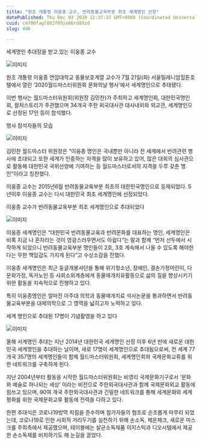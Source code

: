 ```yaml
---
title: "원조 개통령 이웅종 교수, 반려동물교육부분 최초 세계명인 선정"
datePublished: Thu Dec 03 2020 12:37:37 GMT+0000 (Coordinated Universal Time)
cuid: cm700fagl002f09jo66rd89zd
slug: 496

---
```



세계명인 추대장을 받고 있는 이웅종 교수

![이미지](https://cdn.hashnode.com/res/hashnode/image/upload/v1739249790762/b6a35ecc-9c65-4fed-8aad-d761f217991f.jpeg)

원조 개통령 이웅종 연암대학교 동물보호계열 교수가 7월 21일(화) 서울밀레니엄힐튼호텔에서 열린 ‘2020월드마스터위원회 문화의날 행사’에서 세계명인으로 추대됐다.

이번 행사는 월드마스터위원회(위원장 김민찬)가 주최하고 세계명인회, 대한민국명인회, 컬처스토리가 주관했으며 34개국 주한 외국대사관 대사내외와 외교관, 세계명인으로 선정된 17인 등이 참석했다.

행사 참석자들의 모습

![이미지](https://cdn.hashnode.com/res/hashnode/image/upload/v1739249794542/308f1aa2-1f2f-4dfd-8181-32778858a93e.jpeg)

김민찬 월드마스터 위원장은 “이웅종 명인은 국내뿐만 아니라 전 세계에서 반려관련 행사에 초대되고 또한 세계가 인증하는 자격을 많이 보유하고 있어, 많은 대회의 심사관으로 활동해 대한민국 국위선양에 기여하는 등 월드마스터로서의 자격을 두루 갖춘 명인”이라고 칭찬했다.

이웅종 교수는 2015년6월 반려동물교육부분 최초의 대한민국명인으로 등재되었다. 5년이후 이웅종 교수는 다시 대한민국 최초 세계명인에 선정되었다.

이웅종 교수가 반려동물교육부분 최초 세계명인으로 추대되었다

![이미지](https://cdn.hashnode.com/res/hashnode/image/upload/v1739249796598/0c5cb654-fe39-427f-ac41-defd1ec9ef5b.jpeg)

이웅종 세계명인은 “대한민국 반려동물교육과 반려문화를 대표하는 명인, 세계명인은 비록 지금 나 혼자라는 것이 영광스러우면서도 아쉽다”는 말과 함께 “먼저 선두에서 시작하게 되었으니 반려동물교육부분 명인들이 2호, 3호 계속해서 나올 수 있도록 해야한다는 무한 책임감도 가지게 된다”고 수상소감을 전했다.

이웅종 세계명인은 최근 둥글개봉사단을 통해 위기청소년, 장애인, 결손가정어린이, 다문화가정, 독거노인 등 사회소외계층에게 동물매개치유활동으로 삶의 질을 향상시키기 위한 활동을 지속적으로 진행하고 있다.

특히 이웅종명인은 얼마전 아주대 의학과 동물매개치료 석사논문을 통과하면서 반려동물교육부분을 대체의학으로 그 영역을 넓히고자 노력하고 있다.

세계 명인으로 추대된 17명이 기념촬영을 하고 있다

![이미지](https://cdn.hashnode.com/res/hashnode/image/upload/v1739249798418/1331f007-cc16-4db3-a193-af63c59323af.jpeg)

올해 서계명인 추대는 지난 2014년 대한민국 세계명인 선정 이후 6년 만에 새로운 대한민국 세계명인을 추대하는 날이며, 새로 17명이 세계명인으로 추대됨으로써, 전 세계 77개국 357명의 세계명인들이 함께 월드마스터위원회, 세계명인회와 국제문화교류를 위한 네트워크를 구축하게 된다.

지난 2004년부터 활동을 시작한 월드마스터위원회는 비영리 국제문화기구로서 ‘문화와 예술로 하나되는 세상’ 이라는 비전으로 주한외국대사관과 함께 국제문화외교 활동에 힘쓰고 있으며, 90여 개국 주한외국대사관과 긴밀한 네트워크를 통해 세계문화와 세계평화를 위한 국제문화교류 활동에 전력을 다하고 있다.

한편 추대식은 코로나19방역 지침을 준수하며 참가자들의 협조로 순조롭게 마무리 되었는데, 코로나19로 인한 사회적 거리두기를 실천하기 위해 손소독, 체온체크, 새로운 마스크를 주최측에서 제공했으며, 테이블에는 살균소독제품 이지스틱과 디오시템에서 제공한 손소독제를 비치하기도 해 눈길을 끌었다.